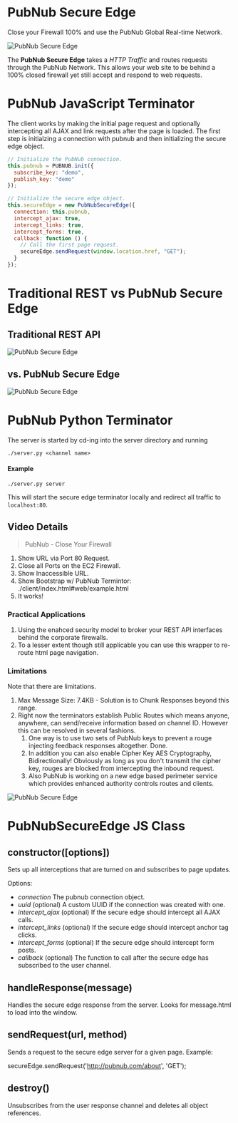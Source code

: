PubNub Secure Edge
==================

Close your Firewall 100% and use the PubNub Global Real-time Network.

![PubNub Secure Edge](http://pubnub.s3.amazonaws.com/assets/pubnub-proxy-852px.png)

The **PubNub Secure Edge** takes a *HTTP Traffic* and routes requests through the PubNub Network.
This allows your web site to be behind a 100% closed firewall yet still accept
and respond to web requests.

# PubNub JavaScript Terminator

The client works by making the initial page request and optionally
intercepting all AJAX and link requests after the page is loaded.
The first step is initialzing a connection with pubnub and then
initializing the secure edge object.

```javascript
// Initialize the PubNub connection.
this.pubnub = PUBNUB.init({
  subscribe_key: "demo",
  publish_key: "demo"
});

// Initialize the secure edge object.
this.secureEdge = new PubNubSecureEdge({
  connection: this.pubnub,
  intercept_ajax: true,
  intercept_links: true,
  intercept_forms: true,
  callback: function () {
    // Call the first page request.
    secureEdge.sendRequest(window.location.href, "GET");
  }
});
```

# Traditional REST vs PubNub Secure Edge

## Traditional REST API

![PubNub Secure Edge](http://pubnub.s3.amazonaws.com/assets/pubnub-proxy-traditional-rest.png)

## vs. PubNub Secure Edge

![PubNub Secure Edge](http://pubnub.s3.amazonaws.com/assets/pubnub-proxy-terminators.png)

# PubNub Python Terminator

The server is started by cd-ing into the server directory and running

    ./server.py <channel name>

#### Example

    ./server.py server

This will start the secure edge terminator locally and redirect all traffic to `localhost:80`.

## Video Details

>PubNub - Close Your Firewall

 1. Show URL via Port 80 Request.
 2. Close all Ports on the EC2 Firewall.
 3. Show Inaccessible URL.
 4. Show Bootstrap w/ PubNub Termintor: ./client/index.html#web/example.html
 5. It works!

### Practical Applications

 1. Using the enahced security model to broker your REST API interfaces behind the corporate firewalls.
 2. To a lesser extent though still applicable you can use this wrapper to re-route html page navigation.

### Limitations

Note that there are limitations.

 1. Max Message Size: 7.4KB - Solution is to Chunk Responses beyond this range.
 2. Right now the terminators establish Public Routes which means anyone, anywhere, can send/receive information based on channel ID.  However this can be resolved in several fashions. 
    1. One way is to use two sets of PubNub keys to prevent a rouge injecting feedback responses altogether.  Done.
    2. In addition you can also enable Cipher Key AES Cryptography, Bidirectionally!  Obviously as long as you don't transmit the cipher key, rouges are blocked from intercepting the inbound request.  
    3. Also PubNub is working on a new edge based perimeter service which provides enhanced authority controls routes and clients.


![PubNub Secure Edge](http://pubnub.s3.amazonaws.com/assets/pubnub-proxy-852px.png)

# PubNubSecureEdge JS Class
## constructor([options])
Sets up all interceptions that are turned on and subscribes to page updates.

Options:
* _connection_ The pubnub connection object.
* _uuid_ (optional) A custom UUID if the connection was created with one.
* _intercept_ajax_ (optional) If the secure edge should intercept all AJAX calls.
* _intercept_links_ (optional) If the secure edge should intercept anchor tag clicks.
* _intercept_forms_ (optional) If the secure edge should intercept form posts.
* _callback_ (optional) The function to call after the secure edge has subscribed to the user channel.

## handleResponse(message)
Handles the secure edge response from the server. Looks for message.html to load into the window.

## sendRequest(url, method)
Sends a request to the secure edge server for a given page. Example:

  secureEdge.sendRequest('http://pubnub.com/about', 'GET');
  
## destroy()
Unsubscribes from the user response channel and deletes all object references.

